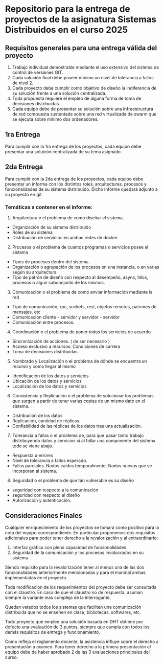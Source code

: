 # Repositorio para la entrega de proyectos de la asignatura Sistemas Distribuidos en el curso 2025

## Requisitos generales para una entrega válida del proyecto

1. Trabajo individual demostrable mediante el uso extensivo del sistema de control de versiones GIT.
2. Cada solución final debe poseer mínimo un nivel de tolerancia a fallos de nivel 2.
3. Cada proyecto debe cumplir como objetivo de diseño la indiferencia de su solución frente a una solución centralizada.
4. Toda propuesta requiere el empleo de alguna forma de toma de decisiones distribuidas.
5. Cada equipo debe de presentar su solución sobre una infraestructura de red compuesta sustentada sobre una red virtualizada de swarm que se ejecuta sobre mínimo dos ordenadores.

## 1ra Entrega 

Para cumplir con la 1ra entrega de los proyectos, cada equipo debe presentar una solución centralizada de su tema asignado.

## 2da Entrega

Para cumplir con la 2da entrega de los proyectos, cada equipo debe presentar un informa con los distintos roles, arquitecturas, procesos y funcionalidades de su sistema distribuido. Dicho informe quedará adjunto a su proyecto en git.

### Temáticas a contener en el informe:

1. Arquitectura o el problema de como diseñar el sistema.

* Organización de su sistema distribuido
* Roles de su sistema
* Distribución de servicios en ambas redes de docker

2. Procesos o el problema de cuantos programas o servicios posee el sistema

* Tipos de procesos dentro del sistema.
* Organización o agrupación de los procesos en una instancia, o en varias según su arquitectura
* Tipo de patrón de diseño con respecto al desempeño, async, hilos, procesos o algun subconjunto de los mismos.

3. Comunicación o el problema de como enviar información mediante la red

* Tipo de comunicación, rpc, sockets, rest, objetos remotos, patrones de mensajes, etc
* Comunicación cliente - servidor y servidor - servidor
* Comunicación entre procesos.

4. Coordinación o el problema de poner todos los servicios de acuerdo

* Sincronización de acciones. ( de ser necesario )
* Acceso exclusivo a recursos. Condiciones de carrera
* Toma de decisiones distribuidas.

5. Nombrado y Localización o el problema de dónde se encuentra un recurso y como llegar al mismo

* Identificación de los datos y servicios
* Ubicación de los datos y servicios
* Localización de los datos y servicios

6. Consistencia y Replicación o el problema de solucionar los problemas que surgen a partir de tener varias copias de un mismo dato en el sistema.

* Distribución de los datos
* Replicación, cantidad de réplicas.
* Confiabilidad de las réplicas de los datos tras una actualización.

7. Tolerancia a fallas o el problema de, para que pasar tanto trabajo distribuyendo datos y servicios si al fallar una componente del sistema todo se viene abajo.

* Respuesta a errores
* Nivel de tolerancia a fallos esperado.
* Fallos parciales. Nodos caídos temporalmente. Nodos nuevos que se incorporan al sistema.

8. Seguridad o el problema de que tan vulnerable es su diseño

* seguridad con respecto a la comunicación
* seguridad con respecto al diseño
* Autorización y autenticación.

## Consideraciones Finales

Cualquier enriquecimiento de los proyectos se tomará como positivo para la nota del equipo correspondiente. En particular proponemos dos requisitos adicionales para poder tener derecho a la revalorización y al extraordinario:

1. Interfaz gráfica con plena capacidad de funcionalidades
2. Seguridad de la comunicación y los procesos involucrados en su sistema

Siendo requisito para la revalorización tener al menos una de las dos funcionalidades anteriormente mencionadas y para el mundial ambas implementadas en el proyecto.

Toda modificación de los requerimientos del proyecto debe ser consultada con el claustro. En caso de que el claustro no de respuesta, asuman siempre la variante mas compleja de la interrogante.

Quedan vetados todos los sistemas que faciliten una comunicación distribuida que no se enseñen en clase, bibliotecas, softwares, etc.

Todo proyecto que emplee una solución basada en DHT obtiene por defecto una evaluación de 3 puntos, siempre que cumpla con todos los demás requisitos de entrega y funcionamiento.

Como refleja el reglamento docente, la asistencia influye sobre el derecho a presentación a examen. Para tener derecho a la primera presentación el equipo debe de haber aprobado 2 de las 3 evaluaciones principales del curso.
